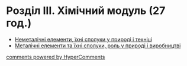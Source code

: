 <div id="hypercomments_widget" class="js-hypercomments-widget invisible"></div>

# Розділ III. Хімічний модуль (27 год.)


<ul type="disc">
    <li><a href="nemetally.md">Неметалічні елементи, їхні сполуки у природі і техніці</a></li>
    <li><a href="metally.md">Металічні елементи та їхні сполуки, роль у природі і виробництві</a></li>
</ul>

<div class="js-hypercomments-container">
<a href="http://hypercomments.com" class="hc-link" title="comments widget">comments powered by HyperComments</a>
</div>